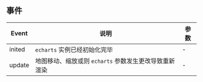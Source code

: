 ## 事件

| Event  | 说明                                                  | 参数 |
| ------ | ----------------------------------------------------- | ---- |
| inited | `echarts` 实例已经初始化完毕                          | -    |
| update | 地图移动、缩放或则 `echarts` 参数发生更改导致重新渲染 | -    |